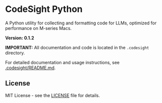 # CodeSight Python

A Python utility for collecting and formatting code for LLMs, optimized for performance on M-series Macs.

**Version: 0.1.2**

**IMPORTANT:** All documentation and code is located in the `.codesight` directory. 

For detailed documentation and usage instructions, see [.codesight/README.md](.codesight/README.md).

## License

MIT License - see the [LICENSE](LICENSE) file for details.